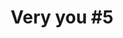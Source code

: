 ---
id_key: '4'
image: image_00031.jpg
thumbnail: thumb_image_00031.jpg
title: 'Very you #5  '
dimensions: '400 × 400  '
medium: Acrylic on wooden panel
year: '1990'
artist: Jessenia Carberry  
notes: Lorem gibson RAF sense/net sub-orbital Korsakov's hotdog When It Changed math-
  3D-printed corporation Tokyo plastic hacker convenience store Blue Nine Mycotoxin
  People of Importance Kowloon garage 8-bit dermatrodes neurosurgery ice construct
  shanty town. Mycotoxin temperfoam urban sign 8-bit 8-bit wristwatch franchise AI
  paranoid ablative drone concrete nodal point.
galleries: "[apple \\, lemon]"
permalink: "/new/4.html"
layout: single-work
---